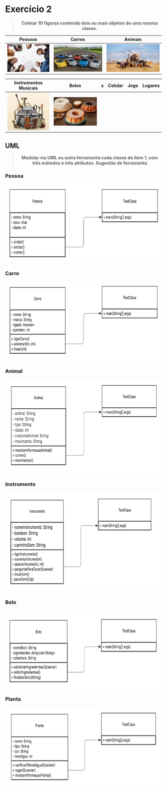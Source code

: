# Exercício 2
> <center><strong>Coletar 10 figuras contendo dois ou mais objetos de uma mesma classe. </center></strong>

| <center>**Pessoas**</center> | <center>**Carros**</center> | <center>**Animais**</center> |
|-------------|------------|----------------|
|<img src = "Assets/pessoas.png" width = "200" >| <img src = "Assets/carros.png" width = "250">| <img src = "Assets/animais.png" width = "270">|

| <center>**Instrumentos Musicais**</center> |<center> **Bolos**</center> | **s** | **Celular** | **Jogo** | **Lugares** |
|---------------------------|-------------|-----------|-------------|----------|-------------|
|<img src = "Assets/instrumentos.png" width = "200" >|<img src = "Assets/bolos.png" width = "290" >
## UML

> <center><strong>Modelar via UML ou outra ferramenta cada classe do item 1, com três métodos e três atributos. Sugestão de ferramenta </strong></center>

### Pessoa
<center><img src = "UML/Pessoa.png" widht = 250 height = 250 ></center>

### Carro
<center><img src = "UML/Carro.png" widht = 250 height = 250 ></center>

### Animal
<center><img src = "UML/Animal.png" widht = 250 height = 300 ></center>

### Instrumento
<center><img src = "UML/Instrumento.png" widht = 250 height = 316 ></center>

### Bolo
<center><img src = "UML/Bolo.png" widht = 250 height = 248 ></center>

### Planta
<center><img src = "UML/Planta.png" widht = 250 height = 255 ></center>